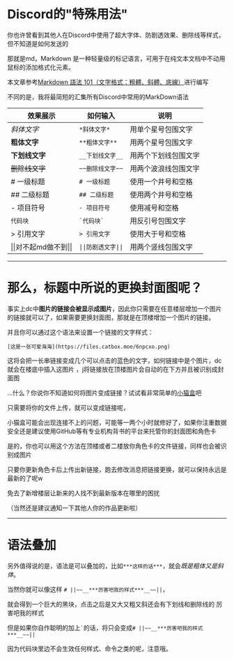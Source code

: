 # Discord的"特殊用法"

你也许曾看到其他人在Discord中使用了超大字体、防剧透效果、删除线等样式，但不知道是如何发送的

那就是md，Markdown 是一种轻量级的标记语言，可用于在纯文本文档中不动用鼠标的添加格式化元素。

本文章参考[Markdown 語法 101（文字格式：粗體、斜體、底線）](https://markdown.tw/)进行编写

不同的是，我将最简短的汇集所有Discord中常用的MarkDown语法

| 效果展示 | 如何输入 | 说明 |
|---------|----------|------|
| *斜体文字* | `*斜体文字*` | 用单个星号包围文字 |
| **粗体文字** | `**粗体文字**` | 用两个星号包围文字 |
| __下划线文字__ | `__下划线文字__` | 用两个下划线包围文字 |
| ~~删除线文字~~ | `~~删除线文字~~` | 用两个波浪线包围文字 |
| # 一级标题 | `# 一级标题` | 使用一个井号和空格 |
| ## 二级标题 | `## 二级标题` | 使用两个井号和空格 |
| - 项目符号 | `- 项目符号` | 使用减号和空格 |
| `代码块` | `` `代码块` `` | 用反引号包围文字 |
| > 引用文字 | `> 引用文字` | 使用大于号和空格 |
| \|\|对不起md做不到\|\| | `\|\|防剧透文字\|\|` | 用两个竖线包围文字 |

----
# 那么，标题中所说的更换封面图呢？

事实上dc中**图片的链接会被显示成图片**，因此你只需要在任意楼层增加一个图片的链接就可以了，如果需要更换封面图，那就是在顶楼增加一个图片的链接。

并且你可以通过这个语法来设置一个链接的文字样式：

```[这是一张可爱海海](https://files.catbox.moe/6npcxo.png)```

这将会把一长串链接变成几个可以点击的蓝色的文字，如何链接中是个图片，dc就会在楼底中插入这图片
，j将链接放在顶楼图片会自动的在下方并且被识别成封面图


…什么？你说你不知道如何将图片变成链接？试试看非常简单的[小猫盒](https://catbox.moe/)吧

只需要将你的文件上传，就可以变成链接呢，

小猫盒可能会出现连接不上的问题，可能等一两个小时就修好了，如果你注重数据安全还是建议使用GitHub等有专业机构背书的平台来托管你的封面图和角色卡

是的，你也可以用这个方法在顶楼或者二楼放你角色卡的文件链接，同样也会被识别成图片

只要你更新角色卡后上传出新链接，跑去修改消息把链接更换，就可以保持永远是最新的了呢w

免去了新增楼层让新来的人找不到最新版本在哪里的困扰

（当然还是建议通知一下其他人你的作品更新啦）

---

# 语法叠加

另外值得说的是，语法是可以叠加的，比如`***这样的话***`，就会*既是粗体又是斜体*。

当然你就可以像这样 `# ||~~__***厉害吧我的样式***__~~||`，

就会得到一个巨大的黑块，点击之后是又大又粗又斜还会有下划线和删除线的
厉害吧我的样式

但是如果你自作聪明的加上`` ` ``的话，将只会变成`# ||~~__***厉害吧我的样式***__~~||`

因为代码块里边不会生效任何样式、命令之类的呢，注意哦。